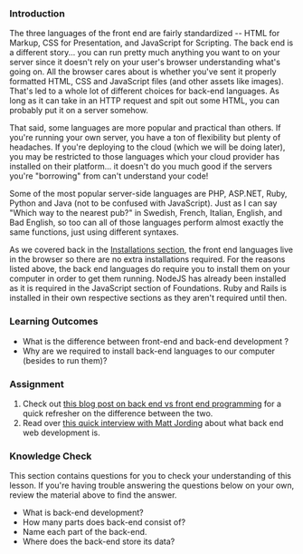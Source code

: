 ### Introduction

The three languages of the front end are fairly standardized -- HTML for Markup, CSS for Presentation, and JavaScript for Scripting.  The back end is a different story... you can run pretty much anything you want to on your server since it doesn't rely on your user's browser understanding what's going on.  All the browser cares about is whether you've sent it properly formatted HTML, CSS and JavaScript files (and other assets like images).  That's led to a whole lot of different choices for back-end languages.  As long as it can take in an HTTP request and spit out some HTML, you can probably put it on a server somehow.

That said, some languages are more popular and practical than others.  If you're running your own server, you have a ton of flexibility but plenty of headaches.  If you're deploying to the cloud (which we will be doing later), you may be restricted to those languages which your cloud provider has installed on their platform... it doesn't do you much good if the servers you're "borrowing" from can't understand your code!

Some of the most popular server-side languages are PHP, ASP.NET, Ruby, Python and Java (not to be confused with JavaScript).  Just as I can say "Which way to the nearest pub?" in Swedish, French, Italian, English, and Bad English, so too can all of those languages perform almost exactly the same functions, just using different syntaxes.

As we covered back in the [Installations section](https://www.theodinproject.com/courses/foundations/lessons/installation-overview), the front end languages live in the browser so there are no extra installations required.  For the reasons listed above, the back end languages do require you to install them on your computer in order to get them running.  NodeJS has already been installed as it is required in the JavaScript section of Foundations. Ruby and Rails is installed in their own respective sections as they aren't required until then.

### Learning Outcomes

* What is the difference between front-end and back-end development ?
* Why are we required to install back-end languages to our computer (besides to run them)?

### Assignment

<div class="lesson-content__panel" markdown="1">

  1. Check out [this blog post on back end vs front end programming](http://blog.teamtreehouse.com/i-dont-speak-your-language-frontend-vs-backend) for a quick refresher on the difference between the two.
  2. Read over [this quick interview with Matt Jording](https://www.bizjournals.com/washington/inno/stories/news/2014/03/31/what-is-back-end-web-development.html) about what back end web development is.

</div>

### Knowledge Check

This section contains questions for you to check your understanding of this lesson. If you're having trouble answering the questions below on your own, review the material above to find the answer.

* What is back-end development?
* How many parts does back-end consist of?
* Name each part of the back-end.
* Where does the back-end store its data?